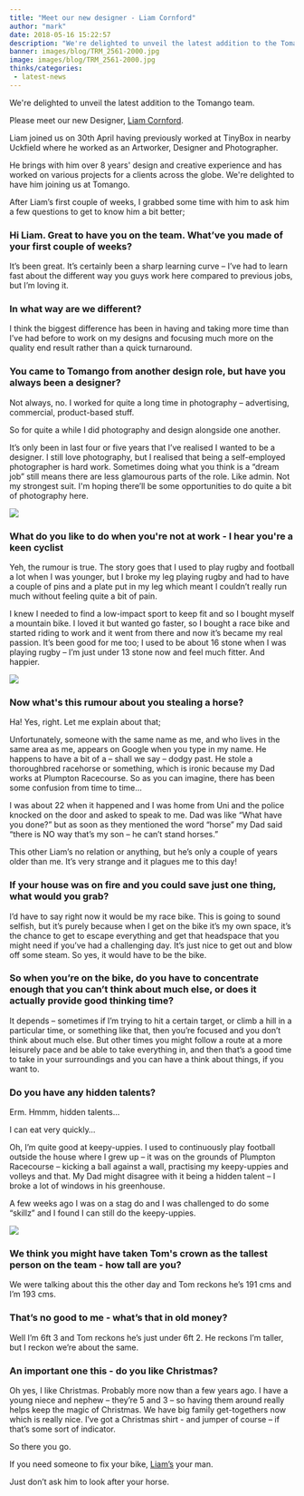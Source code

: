 ```yaml
---
title: "Meet our new designer - Liam Cornford"
author: "mark"
date: 2018-05-16 15:22:57
description: "We're delighted to unveil the latest addition to the Tomango team, Liam Cornford"
banner: images/blog/TRM_2561-2000.jpg
image: images/blog/TRM_2561-2000.jpg
thinks/categories: 
 - latest-news
---
```


We're delighted to unveil the latest addition to the Tomango team.

Please meet our new Designer, [Liam Cornford](/is/liam-cornford/).

Liam joined us on 30th April having previously worked at TinyBox in nearby Uckfield where he worked as an Artworker, Designer and Photographer.

He brings with him over 8 years' design and creative experience and has worked on various projects for a clients across the globe. We're delighted to have him joining us at Tomango.

After Liam’s first couple of weeks, I grabbed some time with him to ask him a few questions to get to know him a bit better;

### Hi Liam. Great to have you on the team. What’ve you made of your first couple of weeks?
It’s been great. It’s certainly been a sharp learning curve – I’ve had to learn fast about the different way you guys work here compared to previous jobs, but I’m loving it.

### In what way are we different?
I think the biggest difference has been in having and taking more time than I’ve had before to work on my designs and focusing much more on the quality end result rather than a quick turnaround.

### You came to Tomango from another design role, but have you always been a designer?
Not always, no. I worked for quite a long time in photography – advertising, commercial, product-based stuff.

So for quite a while I did photography and design alongside one another.

It’s only been in last four or five years that I’ve realised I wanted to be a designer. I still love photography, but I realised that being a self-employed photographer is hard work. Sometimes doing what you think is a “dream job” still means there are less glamourous parts of the role. Like admin. Not my strongest suit. I'm hoping there’ll be some opportunities to do quite a bit of photography here.

![](images/blog/TRM_2561-2000.jpg)

### What do you like to do when you're not at work - I hear you're a keen cyclist
Yeh, the rumour is true. The story goes that I used to play rugby and football a lot when I was younger, but I broke my leg playing rugby and had to have a couple of pins and a plate put in my leg which meant I couldn’t really run much without feeling quite a bit of pain.

I knew I needed to find a low-impact sport to keep fit and so I bought myself a mountain bike. I loved it but wanted go faster, so I bought a race bike and started riding to work and it went from there and now it’s became my real passion. It’s been good for me too; I used to be about 16 stone when I was playing rugby – I’m just under 13 stone now and feel much fitter. And happier.

![](images/blog/liam-cycling.jpg)

### Now what's this rumour about you stealing a horse?
Ha! Yes, right. Let me explain about that;

Unfortunately, someone with the same name as me, and who lives in the same area as me, appears on Google when you type in my name. He happens to have a bit of a – shall we say – dodgy past. He stole a thoroughbred racehorse or something, which is ironic because my Dad works at Plumpton Racecourse. So as you can imagine, there has been some confusion from time to time…

I was about 22 when it happened and I was home from Uni and the police knocked on the door and asked to speak to me. Dad was like “What have you done?” but as soon as they mentioned the word “horse” my Dad said “there is NO way that’s my son – he can’t stand horses.”

This other Liam’s no relation or anything, but he’s only a couple of years older than me. It’s very strange and it plagues me to this day!

### If your house was on fire and you could save just one thing, what would you grab?
I’d have to say right now it would be my race bike. This is going to sound selfish, but it’s purely because when I get on the bike it’s my own space, it’s the chance to get to escape everything and get that headspace that you might need if you’ve had a challenging day. It’s just nice to get out and blow off some steam. So yes, it would have to be the bike.

### So when you’re on the bike, do you have to concentrate enough that you can’t think about much else, or does it actually provide good thinking time?
It depends – sometimes if I’m trying to hit a certain target, or climb a hill in a particular time, or something like that, then you’re focused and you don’t think about much else. But other times you might follow a route at a more leisurely pace and be able to take everything in, and then that’s a good time to take in your surroundings and you can have a think about things, if you want to.

### Do you have any hidden talents?
Erm. Hmmm, hidden talents…

I can eat very quickly…

Oh, I’m quite good at keepy-uppies. I used to continuously play football outside the house where I grew up – it was on the grounds of Plumpton Racecourse – kicking a ball against a wall, practising my keepy-uppies and volleys and that. My Dad might disagree with it being a hidden talent – I broke a lot of windows in his greenhouse.

A few weeks ago I was on a stag do and I was challenged to do some “skillz” and I found I can still do the keepy-uppies.

![](images/blog/TRM_2568-2000.jpg)

### We think you might have taken Tom's crown as the tallest person on the team - how tall are you?
We were talking about this the other day and Tom reckons he’s 191 cms and I’m 193 cms.

### That’s no good to me - what’s that in old money?
Well I’m 6ft 3 and Tom reckons he’s just under 6ft 2. He reckons I’m taller, but I reckon we’re about the same.

### An important one this - do you like Christmas?
Oh yes, I like Christmas. Probably more now than a few years ago. I have a young niece and nephew – they’re 5 and 3 – so having them around really helps keep the magic of Christmas. We have big family get-togethers now which is really nice. I’ve got a Christmas shirt - and jumper of course – if that’s some sort of indicator.

So there you go.

If you need someone to fix your bike, [Liam’s](/is/liam-cornford/) your man.

Just don’t ask him to look after your horse.

